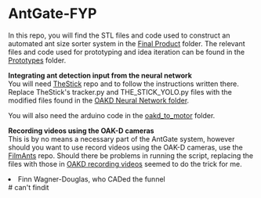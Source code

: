 # AntGate-FYP

In this repo, you will find the STL files and code used to construct an automated ant size sorter system in the <a href="https://github.com/meltanrm/AntGate-FYP/tree/main/Final%20Product">Final Product</a> folder. The relevant files and code used for prototyping and idea iteration can be found in the <a href="https://github.com/meltanrm/AntGate-FYP/tree/main/Prototypes">Prototypes</a> folder.

<b>Integrating ant detection input from the neural network</b>
<br>You will need <a href="https://github.com/FabianPlum/TheStick">TheStick</a> repo and to follow the instructions written there. Replace TheStick's tracker.py and THE_STICK_YOLO.py files with the modified files found in the <a href="https://github.com/meltanrm/AntGate-FYP/tree/main/Final%20Product/OAKD%20neural%20network">OAKD Neural Network folder</a>.

You will also need the arduino code in the <a href="https://github.com/meltanrm/AntGate-FYP/tree/main/oakd_to_motor">oakd_to_motor</a> folder.

<b>Recording videos using the OAK-D cameras</b>
<br>This is by no means a necessary part of the AntGate system, however should you want to use record videos using the OAK-D cameras, use the <a href="https://github.com/nimirz/FilmAnts">FilmAnts</a> repo. Should there be problems in running the script, replacing the files with those in <a href="https://github.com/meltanrm/AntGate-FYP/tree/main/Prototypes/OAKD%20recording%20videos">OAKD recording videos</a> seemed to do the trick for me. 

<li>Finn Wagner-Douglas, who CADed the funnel</li> 
# can't findit

